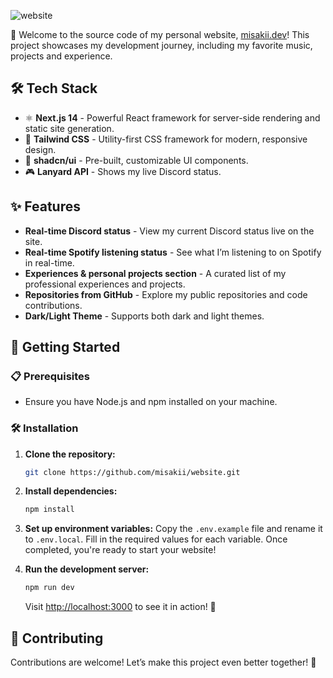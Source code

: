 ![website](https://github.com/user-attachments/assets/c7a1eb1e-f7bc-43a0-9317-e5e9bddb0e89)

💫 Welcome to the source code of my personal website, [misakii.dev](https://misakii.dev)! This project showcases my development journey, including my favorite music, projects and experience.

## 🛠️ Tech Stack

- ⚛️ **Next.js 14** - Powerful React framework for server-side rendering and static site generation.
- 🎨 **Tailwind CSS** - Utility-first CSS framework for modern, responsive design.
- 🧩 **shadcn/ui** - Pre-built, customizable UI components.
- 🎮 **Lanyard API** - Shows my live Discord status.

## ✨ Features

- **Real-time Discord status** - View my current Discord status live on the site.
- **Real-time Spotify listening status** - See what I’m listening to on Spotify in real-time.
- **Experiences & personal projects section** - A curated list of my professional experiences and projects.
- **Repositories from GitHub** - Explore my public repositories and code contributions.
- **Dark/Light Theme** - Supports both dark and light themes.

## 🚀 Getting Started

### 📋 Prerequisites

- Ensure you have Node.js and npm installed on your machine.

### 🛠️ Installation

1. **Clone the repository:**

   ```bash
   git clone https://github.com/misakii/website.git
   ```

2. **Install dependencies:**

   ```bash
   npm install
   ```

3. **Set up environment variables:**
   Copy the `.env.example` file and rename it to `.env.local`. Fill in the required values for each variable. Once completed, you're ready to start your website!

4. **Run the development server:**

   ```bash
   npm run dev
   ```

   Visit [http://localhost:3000](http://localhost:3000) to see it in action! 🎉

## 🤝 Contributing

Contributions are welcome! Let’s make this project even better together! 💪
